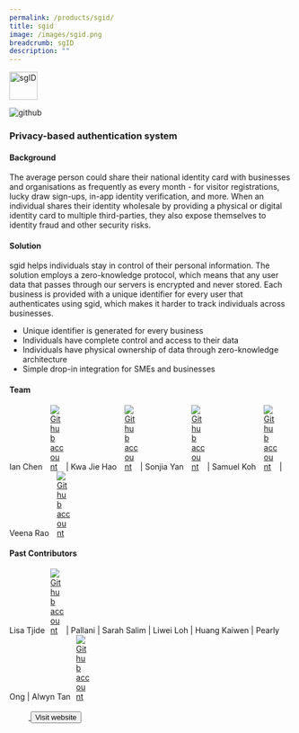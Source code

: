 ```yaml
---
permalink: /products/sgid/
title: sgid
image: /images/sgid.png
breadcrumb: sgID
description: ""
---
```


<img style="height: 50px; width: auto; margin: 0px;" alt="sgID" src="/images/sgid-logo.png">

![github](/images/sgid.png)

### Privacy-based authentication system

#### Background 

The average person could share their national identity card with businesses and organisations as frequently as every month - for visitor registrations, lucky draw sign-ups, in-app identity verification, and more. When an individual shares their identity wholesale by providing a physical or digital identity card to multiple third-parties, they also expose themselves to identity fraud and other security risks.

#### Solution

sgid helps individuals stay in control of their personal information. The solution employs a zero-knowledge protocol, which means that any user data that passes through our servers is encrypted and never stored. Each business is provided with a unique identifier for every user that authenticates using sgid, which makes it harder to track individuals across businesses.  

*   Unique identifier is generated for every business
*   Individuals have complete control and access to their data
*   Individuals have physical ownership of data through zero-knowledge architecture
*   Simple drop-in integration for SMEs and businesses


#### Team

Ian Chen <a href="https://github.com/pregnantboy" style="display: inline-block; width: 24px; height: 24px; margin-bottom: -5px; margin-left: 10px;">
    <img border="0" alt="Github account" src="/images/Github-Mark-32px.png">
</a> | Kwa Jie Hao <a href="https://github.com/kwajiehao" style="display: inline-block; width: 24px; height: 24px; margin-bottom: -5px; margin-left: 10px;">
    <img border="0" alt="Github account" src="/images/Github-Mark-32px.png">
</a> | Sonjia Yan <a href="https://github.com/syan-syan" style="display: inline-block; width: 24px; height: 24px; margin-bottom: -5px; margin-left: 10px;">
    <img border="0" alt="Github account" src="/images/Github-Mark-32px.png">
</a> | Samuel Koh <a href="https://github.com/samuelKSE" style="display: inline-block; width: 24px; height: 24px; margin-bottom: -5px; margin-left: 10px;">
    <img border="0" alt="Github account" src="/images/Github-Mark-32px.png">
</a> | Veena Rao <a href="https://github.com/veenaraoa" style="display: inline-block; width: 24px; height: 24px; margin-bottom: -5px; margin-left: 10px;">
    <img border="0" alt="Github account" src="/images/Github-Mark-32px.png">
</a> 

#### Past Contributors

Lisa Tjide<a href="https://github.com/lisatjide"  style="display: inline-block; width: 24px; height: 24px; margin-bottom: -5px; margin-left: 10px;">
    <img border="0" alt="Github account" src="/images/Github-Mark-32px.png">
</a> | Pallani | Sarah Salim | Liwei Loh | Huang Kaiwen | Pearly Ong | Alwyn Tan<a href="https://github.com/lonerifle" style="display: inline-block; width: 24px; height: 24px; margin-bottom: -5px; margin-left: 10px;">
    <img border="0" alt="Github account" src="/images/Github-Mark-32px.png">

<a href="https://id.gov.sg/" target="_blank">
    <button class="bp-button is-secondary is-medium has-text-white is-uppercase search-button">
        Visit website
    </button>
</a>